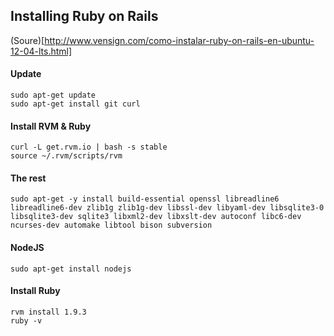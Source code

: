 ## Installing Ruby on Rails

(Soure)[http://www.vensign.com/como-instalar-ruby-on-rails-en-ubuntu-12-04-lts.html]

#### Update
```
sudo apt-get update
sudo apt-get install git curl
```

#### Install RVM & Ruby 
```
curl -L get.rvm.io | bash -s stable
source ~/.rvm/scripts/rvm
```

#### The rest
```
sudo apt-get -y install build-essential openssl libreadline6 libreadline6-dev zlib1g zlib1g-dev libssl-dev libyaml-dev libsqlite3-0 libsqlite3-dev sqlite3 libxml2-dev libxslt-dev autoconf libc6-dev ncurses-dev automake libtool bison subversion
```

#### NodeJS
```
sudo apt-get install nodejs
```

#### Install Ruby
```
rvm install 1.9.3
ruby -v
```